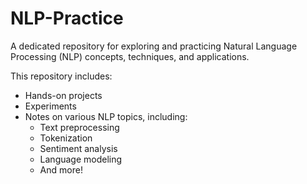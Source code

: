 # NLP-Practice

A dedicated repository for exploring and practicing Natural Language Processing (NLP) concepts, techniques, and applications. 

This repository includes:
- Hands-on projects
- Experiments
- Notes on various NLP topics, including:
  - Text preprocessing
  - Tokenization
  - Sentiment analysis
  - Language modeling
  - And more!

